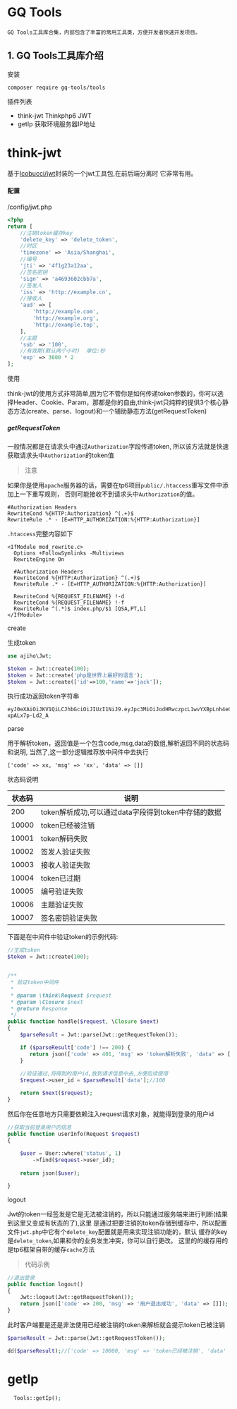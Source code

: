 # GQ Tools
    GQ Tools工具库合集，内部包含了丰富的常用工具类，方便开发者快速开发项目。

## 1. GQ Tools工具库介绍

安装

~~~
composer require gq-tools/tools
~~~
插件列表
* think-jwt Thinkphp6 JWT
* getIp  获取环境服务器IP地址

# think-jwt

基于[lcobucci/jwt](https://packagist.org/packages/lcobucci/jwt)封装的一个jwt工具包,在前后端分离时
它非常有用。


#### 配置

/config/jwt.php

```php
<?php
return [
    //注销token缓存key
    'delete_key' => 'delete_token',
    //时区
    'timezone' => 'Asia/Shanghai',
    //编号
    'jti' => '4f1g23a12aa',
    //签名密钥
    'sign' => 'a4693602cbb7a',
    //签发人
    'iss' => 'http://example.cn',
    //接收人
    'aud' => [
        'http://example.com',
        'http://example.org',
        'http://example.top',
    ],
    //主题
    'sub' => '100',
    //有效期(默认两个小时)  单位:秒
    'exp' => 3600 * 2
];
```

 使用

think-jwt的使用方式非常简单,因为它不管你是如何传递token参数的，你可以选择Header、Cookie、Param，那都是你的自由,think-jwt只纯粹的提供3个核心静态方法(create、parse、logout)和一个辅助静态方法(getRequestToken)

##### getRequestToken

一般情况都是在请求头中通过`Authorization`字段传递token,
所以该方法就是快速获取请求头中`Authorization`的token值

> 注意

如果你是使用`apache`服务器的话，需要在tp6项目`public/.htaccess`重写文件中添加上一下重写规则，
否则可能接收不到请求头中`Authorization`的值。

~~~
#Authorization Headers
RewriteCond %{HTTP:Authorization} ^(.+)$
RewriteRule .* - [E=HTTP_AUTHORIZATION:%{HTTP:Authorization}]
~~~

`.htaccess`完整内容如下

~~~
<IfModule mod_rewrite.c>
  Options +FollowSymlinks -Multiviews
  RewriteEngine On

  #Authorization Headers
  RewriteCond %{HTTP:Authorization} ^(.+)$
  RewriteRule .* - [E=HTTP_AUTHORIZATION:%{HTTP:Authorization}]

  RewriteCond %{REQUEST_FILENAME} !-d
  RewriteCond %{REQUEST_FILENAME} !-f
  RewriteRule ^(.*)$ index.php/$1 [QSA,PT,L]
</IfModule>
~~~

create

生成token

```php
use ajiho\Jwt;

$token = Jwt::create(100);
$token = Jwt::create('php是世界上最好的语言');
$token = Jwt::create(['id'=>100,'name'=>'jack']);
```

执行成功返回token字符串

~~~
eyJ0eXAiOiJKV1QiLCJhbGciOiJIUzI1NiJ9.eyJpc3MiOiJodHRwczpcL1wvYXBpLnh4eC5jb20iLCJhdWQiOiJodHRwczpcL1wvd3d3Lnh4eC5jb20iLCJqdGkiOiIzZjJnNTdhOTJhYSIsImlhdCI6MTY1MTg1MTQ2MywibmJmIjoxNjUxODUxNDYyLCJleHAiOjE2NTE4NTg2NjMsIl90aGlua0p3dCI6IntcImlkXCI6MTAwLFwibmFtZVwiOlwiSmFja1wifSJ9.yVjHKxtZii3YfSwGMfFX_PIuBM5co-xpALx7p-Ld2_A
~~~

parse

用于解析token，返回值是一个包含code,msg,data的数组,解析返回不同的状态码和说明,
当然了,这一部分逻辑推荐放中间件中去执行

~~~
['code' => xx, 'msg' => 'xx', 'data' => []]
~~~

状态码说明

| 状态码 | 说明 |
|--|--|
| 200 | token解析成功,可以通过data字段得到token中存储的数据 |
| 10000 | token已经被注销 |
| 10001 | token解码失败 |
| 10002 | 签发人验证失败 |
| 10003 | 接收人验证失败 |
| 10004 | token已过期 |
| 10005 | 编号验证失败 |
| 10006 | 主题验证失败 |
| 10007 | 签名密钥验证失败 |


下面是在中间件中验证token的示例代码:


```php
//生成token
$token = Jwt::create(100);


/**
 * 验证token中间件
 * 
 * @param \think\Request $request
 * @param \Closure $next
 * @return Response
 */
public function handle($request, \Closure $next)
{
    $parseResult = Jwt::parse(Jwt::getRequestToken());

    if ($parseResult['code'] !== 200) {
       return json(['code' => 401, 'msg' => 'token解析失败', 'data' => []]);
    }
    
    //验证通过,将得到的用户id,放到请求信息中去,方便后续使用
    $request->user_id = $parseResult['data'];//100

    return $next($request);
}
```

然后你在任意地方只需要依赖注入request请求对象，就能得到登录的用户id

```php
//获取当前登录用户的信息
public function userInfo(Request $request)
{
    
    $user = User::where('status', 1)
        ->find($request->user_id);
    
    return json($user);

}
```




logout

Jwt的token一经签发是它是无法被注销的，所以只能通过服务端来进行判断(结果到这里又变成有状态的了),这里
是通过把要注销的token存储到缓存中，所以配置文件`jwt.php`中它有个`delete_key`配置就是用来实现注销功能的，默认
缓存的key是`delete_token`,如果和你的业务发生冲突，你可以自行更改。
这里的的缓存用的是tp6框架自带的缓存`cache`方法


> 代码示例

```php
//退出登录
public function logout()
{
    Jwt::logout(Jwt::getRequestToken());
    return json(['code' => 200, 'msg' => '用户退出成功', 'data' => []]);
}
```

此时客户端要是还是非法使用已经被注销的token来解析就会提示token已被注销

```php
$parseResult = Jwt::parse(Jwt::getRequestToken());

dd($parseResult);//['code' => 10000, 'msg' => 'token已经被注销', 'data' => []]
```



# getIp
~~~php
  Tools::getIp();
~~~
